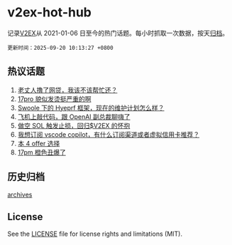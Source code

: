 # v2ex-hot-hub

 记录[V2EX](https://www.v2ex.com/)从 2021-01-06 日至今的热门话题。每小时抓取一次数据，按天[归档](archives)。

`更新时间：2025-09-20 10:13:27 +0800`

## 热议话题

1. [老丈人撸了网贷，我该不该帮忙还？](https://www.v2ex.com/t/1160533)
1. [17pro 貌似发烫挺严重的啊](https://www.v2ex.com/t/1160427)
1. [Swoole 下的 Hyeprf 框架，现在的维护计划怎么样？](https://www.v2ex.com/t/1160488)
1. [飞机上敲代码，跟 OpenAI 副总裁聊嗨了](https://www.v2ex.com/t/1160548)
1. [做空 SOL 触发止损，回归$V2EX 的怀抱](https://www.v2ex.com/t/1160436)
1. [我想订阅 vscode copilot，有什么订阅渠道或者虚拟信用卡推荐？](https://www.v2ex.com/t/1160452)
1. [本 4 offer 选择](https://www.v2ex.com/t/1160423)
1. [17pm 橙色丑爆了](https://www.v2ex.com/t/1160526)

## 历史归档

[archives](archives)

## License

See the [LICENSE](LICENSE) file for license rights and limitations (MIT).
